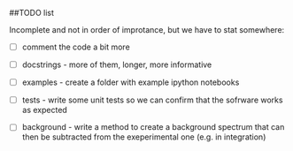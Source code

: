 ##TODO list

Incomplete and not in order of improtance, but we have to stat somewhere:

 - [ ] comment the code a bit more

 - [ ] docstrings - more of them, longer, more informative

 - [ ] examples - create a folder with example ipython notebooks

 - [ ] tests - write some unit tests so we can confirm that the sofrware works as expected 

 - [ ] background - write a method to create a background spectrum that can then be subtracted from the exeperimental one (e.g. in integration)
